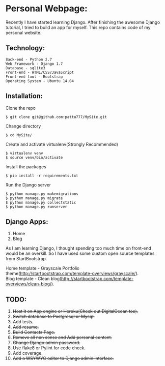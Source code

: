Personal Webpage:
=================
Recently I have started learning Django. After finishing the awesome Django tutorial, I tried to build an app for myself. This repo contains code of my personal website.

Technology:
-----------
```
Back-end - Python 2.7  
Web Framework - Django 1.7  
Database - sqlite3  
Front-end - HTML/CSS/JavaScript  
Front-end tool - Bootstrap  
Operating System - Ubuntu 14.04  
```

Installation:
-------------
Clone the repo  

```
$ git clone git@github.com:pattu777/MySite.git
```

Change directory  

```
$ cd MySite/
```

Create and activate virtualenv(Strongly Recommended)  

```
$ virtualenv venv
$ source venv/bin/activate
```

Install the packages  

```
$ pip install -r requirements.txt
```

Run the Django server  

```
$ python manage.py makemigrations
$ python manage.py migrate
$ python manage.py collectstatic
$ python manage.py runserver
```


Django Apps:
------------
1. Home  
2. Blog  

As I am learning Django, I thought spending too much time on front-end would be an overkill. So I have used some custom open source templates from StartBootstrap.

Home template - Grayscale Portfolio theme(http://startbootstrap.com/template-overviews/grayscale/).  
Blog template - Clean blog(http://startbootstrap.com/template-overviews/clean-blog/).  

TODO:
-----
1. ~~Host it on App engine or Heroku(Check out DigitalOcean too).~~
2. ~~Switch database to Postgresql or Mysql.~~
3. Add tests.
4. ~~Add resume.~~
5. ~~Build Contacts Page.~~
6. ~~Remove all non sense and Add personal content.~~
7. ~~Change Django admin password.~~
8. Use flake8 or Pylint for code check.
9. Add coverage.  
10. ~~Add a WSYWYG editor to Django admin interface.~~
